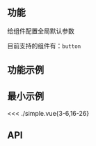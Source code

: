 ## 功能

给组件配置全局默认参数

目前支持的组件有：`button`


## 功能示例

<Example />

## 最小示例

<<< ./simple.vue{3-6,16-26}

## API

<Usage />

<script setup>
import Example from "./example.vue";
import Usage from "./usage.vue";
</script>